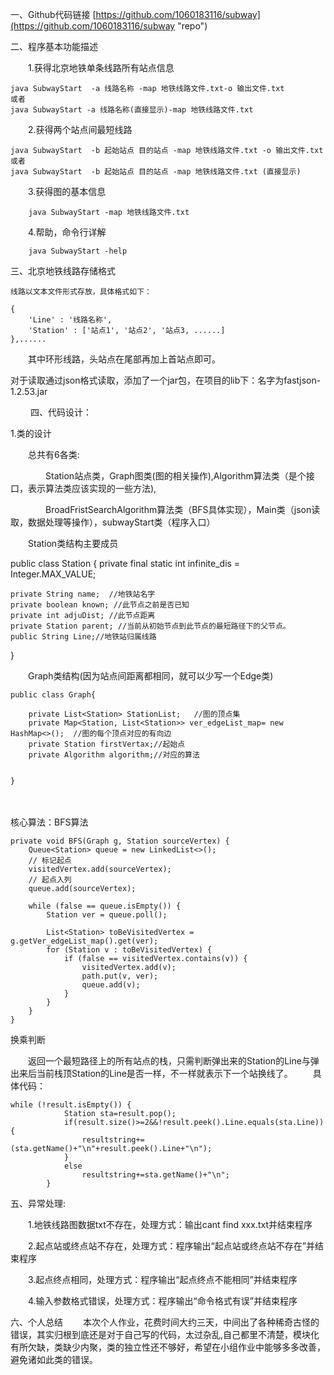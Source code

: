 
一、Github代码链接
	[https://github.com/1060183116/subway](https://github.com/1060183116/subway "repo")

二、程序基本功能描述
　　

　　1.获得北京地铁单条线路所有站点信息

	java SubwayStart  -a 线路名称 -map 地铁线路文件.txt-o 输出文件.txt
	或者
	java SubwayStart -a 线路名称(直接显示)-map 地铁线路文件.txt 

　　2.获得两个站点间最短线路

	java SubwayStart  -b 起始站点 目的站点 -map 地铁线路文件.txt -o 输出文件.txt
 	或者
	java SubwayStart  -b 起始站点 目的站点 -map 地铁线路文件.txt (直接显示)
	

　　3.获得图的基本信息
	
		java SubwayStart -map 地铁线路文件.txt

　　4.帮助，命令行详解
	
		java SubwayStart -help


三、北京地铁线路存储格式
　　

	线路以文本文件形式存放，具体格式如下：

	{
		'Line' : '线路名称',
		'Station' : ['站点1', '站点2', '站点3, ......]
	},......

　　其中环形线路，头站点在尾部再加上首站点即可。
	
对于读取通过json格式读取，添加了一个jar包，在项目的lib下：名字为fastjson-1.2.53.jar

　　
四、代码设计：

   1.类的设计

　　总共有6各类:

　　　　Station站点类，Graph图类(图的相关操作),Algorithm算法类（是个接口，表示算法类应该实现的一些方法),

　　　　BroadFristSearchAlgorithm算法类（BFS具体实现），Main类（json读取，数据处理等操作），subwayStart类（程序入口）


　　Station类结构主要成员


public class Station {
	private final static int infinite_dis = Integer.MAX_VALUE;
	
	private String name;  //地铁站名字
	private boolean known; //此节点之前是否已知
	private int adjuDist; //此节点距离
	private Station parent; //当前从初始节点到此节点的最短路径下的父节点。
	public String Line;//地铁站归属线路
	
	
}

 

 

　　Graph类结构(因为站点间距离都相同，就可以少写一个Edge类)

	public class Graph{
		
		private List<Station> StationList;   //图的顶点集
		private Map<Station, List<Station>> ver_edgeList_map= new HashMap<>();  //图的每个顶点对应的有向边
		private Station firstVertax;//起始点
		private Algorithm algorithm;//对应的算法
		
		
	}
　　
 

核心算法：BFS算法

	private void BFS(Graph g, Station sourceVertex) {
        Queue<Station> queue = new LinkedList<>();
        // 标记起点
        visitedVertex.add(sourceVertex);
        // 起点入列
        queue.add(sourceVertex);

        while (false == queue.isEmpty()) {
            Station ver = queue.poll();

            List<Station> toBeVisitedVertex = g.getVer_edgeList_map().get(ver);
            for (Station v : toBeVisitedVertex) {
                if (false == visitedVertex.contains(v)) {
                    visitedVertex.add(v);
                    path.put(v, ver);
                    queue.add(v);
                }
            }
        }
    }
	
换乘判断

　　返回一个最短路径上的所有站点的栈，只需判断弹出来的Station的Line与弹出来后当前栈顶Station的Line是否一样，不一样就表示下一个站换线了。
　　具体代码：

	while (!result.isEmpty()) {
	        	Station sta=result.pop();
	        	if(result.size()>=2&&!result.peek().Line.equals(sta.Line)) {
	        		resultstring+=(sta.getName()+"\n"+result.peek().Line+"\n");
	        	}
	        	else
	        		resultstring+=sta.getName()+"\n";
	        }
 
五、异常处理:
　　

　　1.地铁线路图数据txt不存在，处理方式：输出cant find xxx.txt并结束程序

　　2.起点站或终点站不存在，处理方式：程序输出“起点站或终点站不存在”并结束程序

　　3.起点终点相同，处理方式：程序输出“起点终点不能相同”并结束程序

　　4.输入参数格式错误，处理方式：程序输出“命令格式有误”并结束程序



六、个人总结
　　本次个人作业，花费时间大约三天，中间出了各种稀奇古怪的错误，其实归根到底还是对于自己写的代码，太过杂乱,自己都里不清楚，模块化有所欠缺，类缺少内聚，类的独立性还不够好，希望在小组作业中能够多多改善，避免诸如此类的错误。
